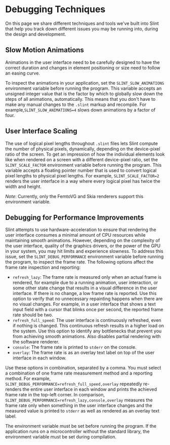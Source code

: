 <!-- Copyright © SixtyFPS GmbH <info@slint.dev> ; SPDX-License-Identifier: MIT -->
# Debugging Techniques

On this page we share different techniques and tools we've built into Slint that help you track down different issues you may be running into, during the design and development.

## Slow Motion Animations

Animations in the user interface need to be carefully designed to have the correct duration and changes in element positioning or size need to follow an easing curve.

To inspect the animations in your application, set the `SLINT_SLOW_ANIMATIONS` environment variable before running the program. This variable accepts an unsigned integer value that is the factor by which to globally slow down the steps of all animations, automatically. This means that you don't have to make any manual changes to the `.slint` markup and recompile. For example,`SLINT_SLOW_ANIMATIONS=4` slows down animations by a factor of four.

## User Interface Scaling

The use of logical pixel lengths throughout `.slint` files lets Slint compute the number of physical pixels, dynamically, depending on the device-pixel ratio of the screen. To get an impression of how the individual elements look like when rendered on a screen with a different device-pixel ratio, set the `SLINT_SCALE_FACTOR` environment variable before running the program. This variable accepts a floating pointer number that is used to convert logical pixel lengths to physical pixel lengths. For example, `SLINT_SCALE_FACTOR=2` renders the user interface in a way where every logical pixel has twice the width and height.

_Note_: Currently, only the FemtoVG and Skia renderers support this environment variable.

## Debugging for Performance Improvements

Slint attempts to use hardware-acceleration to ensure that rendering the user interface consumes a minimal amount of CPU resources while maintaining smooth animations. However, depending on the complexity of the user interface, quality of the graphics drivers, or the power of the GPU in your system, you may hit limits and experience slowness. To address this
issue, set the `SLINT_DEBUG_PERFORMANCE` environment variable before running the program, to inspect the frame rate. The following options affect the frame rate inspection and reporting:

-   `refresh_lazy`: The frame rate is measured only when an actual frame is rendered, for example due to a running animation, user interaction, or some other state change that results in a visual difference in the user interface. If
there is no change, a low frame rate is reported. Use this option to verify that no unnecessary repainting happens when there are no visual changes. For example, in a user interface that shows a text input field with a cursor that blinks once per second, the reported frame rate should be two.
-   `refresh_full_speed`: The user interface is continuously refreshed, even if nothing is changed. This continuous refresh results in a higher load on the system. Use this option to identify any bottlenecks that prevent you from achieving smooth animations. Also disables partial rendering with the software renderer.
-   `console`: The frame rate is printed to `stderr` on the console.
-   `overlay`: The frame rate is as an overlay text label on top of the user interface in each window.

Use these options in combination, separated by a comma. You must select a combination of one frame rate measurement method and a reporting method. For example, `SLINT_DEBUG_PERFORMANCE=refresh_full_speed,overlay` repeatedly re-renders the entire user interface in each window and prints the achieved frame rate in the top-left corner. In comparison, `SLINT_DEBUG_PERFORMANCE=refresh_lazy,console,overlay` measures the frame rate only when something in the user interface changes and the measured value is printed to `stderr` as well as rendered as an overlay text label.

The environment variable must be set before running the program. If the application runs on a microcontroller without the standard library, the environment variable must be set during compilation.
